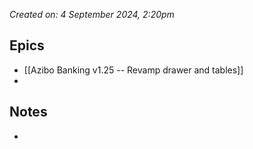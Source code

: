 *Created on: 4 September 2024, 2:20pm*
## Epics
- [[Azibo Banking v1.25 -- Revamp drawer and tables]]
- 
## Notes
- 

